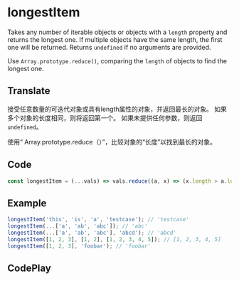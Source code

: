 # longestItem

Takes any number of iterable objects or objects with a `length` property and returns the longest one.
If multiple objects have the same length, the first one will be returned.
Returns `undefined` if no arguments are provided.

Use `Array.prototype.reduce()`, comparing the `length` of objects to find the longest one.

## Translate

接受任意数量的可迭代对象或具有length属性的对象，并返回最长的对象。
如果多个对象的长度相同，则将返回第一个。
如果未提供任何参数，则返回`undefined`。

使用“ Array.prototype.reduce（）”，比较对象的“长度”以找到最长的对象。

## Code

```js
const longestItem = (...vals) => vals.reduce((a, x) => (x.length > a.length ? x : a));
```

## Example

```js
longestItem('this', 'is', 'a', 'testcase'); // 'testcase'
longestItem(...['a', 'ab', 'abc']); // 'abc'
longestItem(...['a', 'ab', 'abc'], 'abcd'); // 'abcd'
longestItem([1, 2, 3], [1, 2], [1, 2, 3, 4, 5]); // [1, 2, 3, 4, 5]
longestItem([1, 2, 3], 'foobar'); // 'foobar'
```

## CodePlay

<template>
  <code-play codeplay-id="" />
</template>
